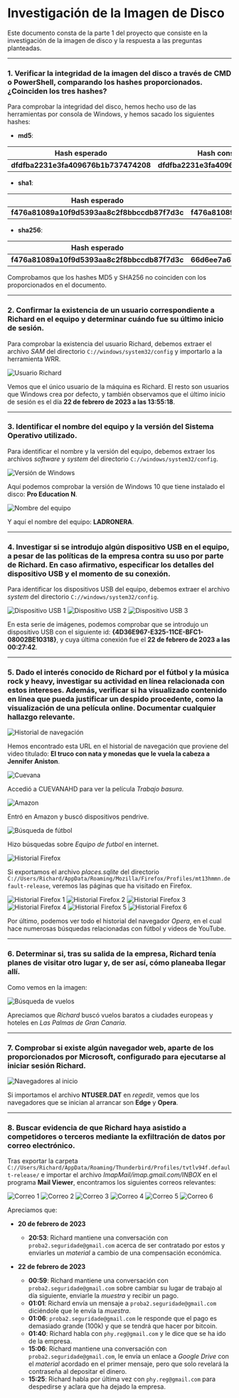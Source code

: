 # Investigación de la Imagen de Disco

Este documento consta de la parte 1 del proyecto que consiste en la investigación de la imagen de disco y la respuesta a las preguntas planteadas.

---

### 1. Verificar la integridad de la imagen del disco a través de CMD o PowerShell, comparando los hashes proporcionados. ¿Coinciden los tres hashes?

Para comprobar la integridad del disco, hemos hecho uso de las herramientas por consola de Windows, y hemos sacado los siguientes hashes:

- **md5**:

| **Hash esperado**                  | **Hash conseguido**                 |
|------------------------------------|-------------------------------------|
| **dfdfba2231e3fa409676b1b737474208** | **dfdfba2231e3fa409676b1b737474288** |

- **sha1**:

| **Hash esperado**                                               | **Hash conseguido**                                               |
|-----------------------------------------------------------------|-------------------------------------------------------------------|
| **f476a81089a10f9d5393aa8c2f8bbccdb87f7d3c**                    | **f476a81089a10f9d5393aa8c2f8bbccdb87f7d3c**                      |

- **sha256**:

| **Hash esperado**                                                                 | **Hash conseguido**                                                                 |
|-----------------------------------------------------------------------------------|-----------------------------------------------------------------------------------|
| **f476a81089a10f9d5393aa8c2f8bbccdb87f7d3c**                                      | **66d6ee7a61ea7a986e8f6bb54b9986f79d95b5a0278bef86678ed42ace320d9b**              |

Comprobamos que los hashes MD5 y SHA256 no coinciden con los proporcionados en el documento.

---

### 2. Confirmar la existencia de un usuario correspondiente a Richard en el equipo y determinar cuándo fue su último inicio de sesión.

Para comprobar la existencia del usuario Richard, debemos extraer el archivo *SAM* del directorio `C://windows/system32/config` y importarlo a la herramienta WRR.

![Usuario Richard](./images/Pastedimage20250128183202.png)

Vemos que el único usuario de la máquina es Richard. El resto son usuarios que Windows crea por defecto, y también observamos que el último inicio de sesión es el día **22 de febrero de 2023 a las 13:55:18**.

---

### 3. Identificar el nombre del equipo y la versión del Sistema Operativo utilizado.

Para identificar el nombre y la versión del equipo, debemos extraer los archivos *software* y *system* del directorio `C://windows/system32/config`.

![Versión de Windows](./images/Pastedimage20250128183555.png)

Aquí podemos comprobar la versión de Windows 10 que tiene instalado el disco: **Pro Education N**.

![Nombre del equipo](./images/Pastedimage20250128183808.png)

Y aquí el nombre del equipo: **LADRONERA**.

---

### 4. Investigar si se introdujo algún dispositivo USB en el equipo, a pesar de las políticas de la empresa contra su uso por parte de Richard. En caso afirmativo, especificar los detalles del dispositivo USB y el momento de su conexión.

Para identificar los dispositivos USB del equipo, debemos extraer el archivo *system* del directorio `C://windows/system32/config`.

![Dispositivo USB 1](./images/Pastedimage20250128185419.png)
![Dispositivo USB 2](./images/Pastedimage20250128190514.png)
![Dispositivo USB 3](./images/Pastedimage20250128190909.png)

En esta serie de imágenes, podemos comprobar que se introdujo un dispositivo USB con el siguiente id: **{4D36E967-E325-11CE-BFC1-08002BE10318}**, y cuya última conexión fue el **22 de febrero de 2023 a las 00:27:42**.

---

### 5. Dado el interés conocido de Richard por el fútbol y la música rock y heavy, investigar su actividad en línea relacionada con estos intereses. Además, verificar si ha visualizado contenido en línea que pueda justificar un despido procedente, como la visualización de una película online. Documentar cualquier hallazgo relevante.

![Historial de navegación](./images/Pastedimage20250128194536.png)

Hemos encontrado esta URL en el historial de navegación que proviene del video titulado: **El truco con nata y monedas que le vuela la cabeza a Jennifer Aniston**.

![Cuevana](./images/Pastedimage20250128195050.png)

Accedió a CUEVANAHD para ver la película *Trabajo basura*.

![Amazon](./images/Pastedimage20250128195606.png)

Entró en Amazon y buscó dispositivos pendrive.

![Búsqueda de fútbol](./images/Pastedimage20250128195701.png)

Hizo búsquedas sobre *Equipo de futbol* en internet.

![Historial Firefox](./images/Pastedimage20250128200416.png)

Si exportamos el archivo *places.sqlite* del directorio `C://Users/Richard/AppData/Roaming/Mozilla/Firefox/Profiles/mt13hmmn.default-release`, veremos las páginas que ha visitado en Firefox.

![Historial Firefox 1](./images/Pastedimage20250128201111.png)
![Historial Firefox 2](./images/Pastedimage20250128201131.png)
![Historial Firefox 3](./images/Pastedimage20250128201143.png)
![Historial Firefox 4](./images/Pastedimage20250128201201.png)
![Historial Firefox 5](./images/Pastedimage20250128201217.png)
![Historial Firefox 6](./images/Pastedimage20250128201235.png)

Por último, podemos ver todo el historial del navegador *Opera*, en el cual hace numerosas búsquedas relacionadas con fútbol y videos de YouTube.

---

### 6. Determinar si, tras su salida de la empresa, Richard tenía planes de visitar otro lugar y, de ser así, cómo planeaba llegar allí.

Como vemos en la imagen:

![Búsqueda de vuelos](./images/Pastedimage20250128201201.png)

Apreciamos que *Richard* buscó vuelos baratos a ciudades europeas y hoteles en *Las Palmas de Gran Canaria*.

---

### 7. Comprobar si existe algún navegador web, aparte de los proporcionados por Microsoft, configurado para ejecutarse al iniciar sesión Richard.

![Navegadores al inicio](./images/Pastedimage20250128203533.png)

Si importamos el archivo **NTUSER.DAT** en *regedit*, vemos que los navegadores que se inician al arrancar son **Edge** y **Opera**.

---

### 8. Buscar evidencia de que Richard haya asistido a competidores o terceros mediante la exfiltración de datos por correo electrónico.

Tras exportar la carpeta `C://Users/Richard/AppData/Roaming/Thunderbird/Profiles/tvtlv94f.default-release/` e importar el archivo *ImapMail/imap.gmail.com/INBOX* en el programa **Mail Viewer**, encontramos los siguientes correos relevantes:

![Correo 1](./images/Pastedimage20250128212343.png)
![Correo 2](./images/Pastedimage20250128212501.png)
![Correo 3](./images/Pastedimage20250128212601.png)
![Correo 4](./images/Pastedimage20250128212632.png)
![Correo 5](./images/Pastedimage20250128212725.png)
![Correo 6](./images/Pastedimage20250128212738.png)

Apreciamos que:

- **20 de febrero de 2023**
  - **20:53**: Richard mantiene una conversación con `proba2.seguridade@gmail.com` acerca de ser contratado por estos y enviarles un *material* a cambio de una compensación económica.

- **22 de febrero de 2023**
  - **00:59**: Richard mantiene una conversación con `proba2.seguridade@gmail.com` sobre cambiar su lugar de trabajo al día siguiente, enviarle la *muestra* y recibir un pago.
  - **01:01**: Richard envía un mensaje a `proba2.seguridade@gmail.com` diciéndole que le envía la *muestra*.
  - **01:06**: `proba2.seguridade@gmail.com` le responde que el pago es demasiado grande (100k) y que se tendrá que hacer por bitcoin.
  - **01:40**: Richard habla con `phy.reg@gmail.com` y le dice que se ha ido de la empresa.
  - **15:06**: Richard mantiene una conversación con `proba2.seguridade@gmail.com`, le envía un enlace a *Google Drive* con el *material* acordado en el primer mensaje, pero que solo revelará la contraseña al depositar el dinero.
  - **15:25**: Richard habla por última vez con `phy.reg@gmail.com` para despedirse y aclara que ha dejado la empresa.
